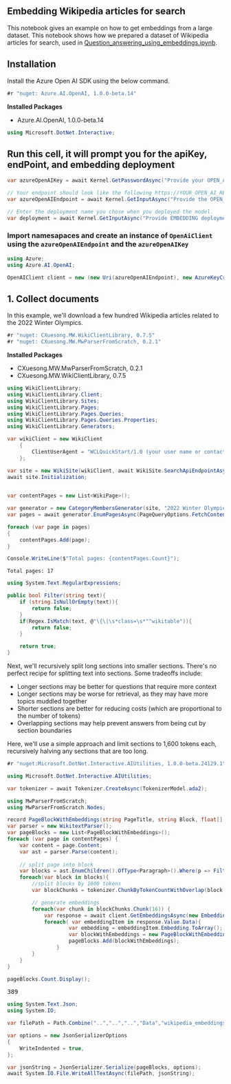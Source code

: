 ## Embedding Wikipedia articles for search
This notebook gives an example on how to get embeddings from a large dataset.
This notebook shows how we prepared a dataset of Wikipedia articles for search, used in [Question_answering_using_embeddings.ipynb](Question_answering_using_embeddings.ipynb).

## Installation
Install the Azure Open AI SDK using the below command.


```csharp
#r "nuget: Azure.AI.OpenAI, 1.0.0-beta.14"
```


<div><div></div><div></div><div><strong>Installed Packages</strong><ul><li><span>Azure.AI.OpenAI, 1.0.0-beta.14</span></li></ul></div></div>



```csharp
using Microsoft.DotNet.Interactive;
```

## Run this cell, it will prompt you for the apiKey, endPoint, and embedding deployment


```csharp
var azureOpenAIKey = await Kernel.GetPasswordAsync("Provide your OPEN_AI_KEY");

// Your endpoint should look like the following https://YOUR_OPEN_AI_RESOURCE_NAME.openai.azure.com/
var azureOpenAIEndpoint = await Kernel.GetInputAsync("Provide the OPEN_AI_ENDPOINT");

// Enter the deployment name you chose when you deployed the model.
var deployment = await Kernel.GetInputAsync("Provide EMBEDDING deployment name");
```

### Import namesapaces and create an instance of `OpenAiClient` using the `azureOpenAIEndpoint` and the `azureOpenAIKey`


```csharp
using Azure;
using Azure.AI.OpenAI;
```


```csharp
OpenAIClient client = new (new Uri(azureOpenAIEndpoint), new AzureKeyCredential(azureOpenAIKey.GetClearTextPassword()));
```

## 1. Collect documents
In this example, we'll download a few hundred Wikipedia articles related to the 2022 Winter Olympics.


```csharp
#r "nuget: CXuesong.MW.WikiClientLibrary, 0.7.5"
#r "nuget: CXuesong.MW.MwParserFromScratch, 0.2.1"
```


<div><div></div><div></div><div><strong>Installed Packages</strong><ul><li><span>CXuesong.MW.MwParserFromScratch, 0.2.1</span></li><li><span>CXuesong.MW.WikiClientLibrary, 0.7.5</span></li></ul></div></div>



```csharp
using WikiClientLibrary;
using WikiClientLibrary.Client;
using WikiClientLibrary.Sites;
using WikiClientLibrary.Pages;
using WikiClientLibrary.Pages.Queries;
using WikiClientLibrary.Pages.Queries.Properties;
using WikiClientLibrary.Generators;

var wikiClient = new WikiClient
    {
        ClientUserAgent = "WCLQuickStart/1.0 (your user name or contact information here)"
    };

var site = new WikiSite(wikiClient, await WikiSite.SearchApiEndpointAsync(wikiClient, "en.wikipedia.org"));
await site.Initialization;
        

var contentPages = new List<WikiPage>();

var generator = new CategoryMembersGenerator(site, "2022 Winter Olympics") { PaginationSize = 50, MemberTypes = CategoryMemberTypes.Page }  ;
var pages = await generator.EnumPagesAsync(PageQueryOptions.FetchContent).ToListAsync();

foreach (var page in pages)
{
    contentPages.Add(page);
}

Console.WriteLine($"Total pages: {contentPages.Count}");


```

    Total pages: 17



```csharp
using System.Text.RegularExpressions;

public bool Filter(string text){
    if (string.IsNullOrEmpty(text)){
        return false;
    }
    if(Regex.IsMatch(text, @"\{\|\s*class=\s*""wikitable")){
        return false;
    }

    return true;
}
```

Next, we'll recursively split long sections into smaller sections.
There's no perfect recipe for splitting text into sections.
Some tradeoffs include:
 - Longer sections may be better for questions that require more context
 - Longer sections may be worse for retrieval, as they may have more topics muddled together
 - Shorter sections are better for reducing costs (which are proportional to the number of tokens)
 - Overlapping sections may help prevent answers from being cut by section boundaries

 Here, we'll use a simple approach and limit sections to 1,600 tokens each, recursively halving any sections that are too long.


```csharp
#r "nuget:Microsoft.DotNet.Interactive.AIUtilities, 1.0.0-beta.24129.1"
```


```csharp
using Microsoft.DotNet.Interactive.AIUtilities;

var tokenizer = await Tokenizer.CreateAsync(TokenizerModel.ada2);
```


```csharp
using MwParserFromScratch;
using MwParserFromScratch.Nodes;

record PageBlockWithEmbeddings(string PageTitle, string Block, float[] Embedding);
var parser = new WikitextParser();
var pageBlocks = new List<PageBlockWithEmbeddings>();
foreach (var page in contentPages) {
    var content = page.Content;
    var ast = parser.Parse(content);
    
    // split page into block
    var blocks = ast.EnumChildren().OfType<Paragraph>().Where(p => Filter(p.ToPlainText())).Select(b => b.ToPlainText()).ToList();
    foreach(var block in blocks){
        //split blocks by 1600 tokens
        var blockChunks = tokenizer.ChunkByTokenCountWithOverlap(block, 1600, 10, true).ToArray();

        // generate embeddings
        foreach(var chunk in blockChunks.Chunk(16)) {
            var response = await client.GetEmbeddingsAsync(new EmbeddingsOptions(deployment, chunk));
            foreach( var embeddingItem in response.Value.Data){
                    var embedding = embeddingItem.Embedding.ToArray();
                    var blockWithEmbeddings = new PageBlockWithEmbeddings(page.Title, chunk[embeddingItem.Index], embedding);
                    pageBlocks.Add(blockWithEmbeddings);
                }
        }
    }
}

```


```csharp
pageBlocks.Count.Display();
```


<div class="dni-plaintext"><pre>389</pre></div><style>
.dni-code-hint {
    font-style: italic;
    overflow: hidden;
    white-space: nowrap;
}
.dni-treeview {
    white-space: nowrap;
}
.dni-treeview td {
    vertical-align: top;
    text-align: start;
}
details.dni-treeview {
    padding-left: 1em;
}
table td {
    text-align: start;
}
table tr { 
    vertical-align: top; 
    margin: 0em 0px;
}
table tr td pre 
{ 
    vertical-align: top !important; 
    margin: 0em 0px !important;
} 
table th {
    text-align: start;
}
</style>



```csharp
using System.Text.Json;
using System.IO;

var filePath = Path.Combine("..","..","..","Data","wikipedia_embeddings.json");

var options = new JsonSerializerOptions
{
    WriteIndented = true,
};

var jsonString = JsonSerializer.Serialize(pageBlocks, options);
await System.IO.File.WriteAllTextAsync(filePath, jsonString);
```
